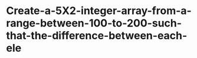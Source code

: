 # Create-a-5X2-integer-array-from-a-range-between-100-to-200-such-that-the-difference-between-each-ele